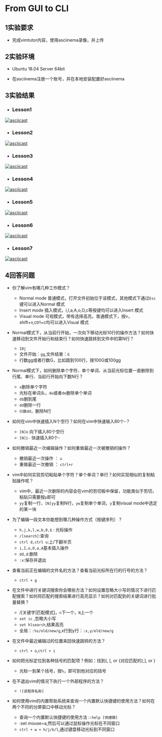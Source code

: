 # From GUI to CLI

## 1实验要求

- 完成vimtutor内容，使用asciinema录像，并上传

## 2实验环境
- Ubuntu 18.04 Server 64bit

- 在asciinema注册一个账号，并在本地安装配置好asciinema
## 3实验结果


- ### Lesson1

[![asciicast](https://asciinema.org/a/iN9ucTBEdQ8EfOmDtDklGenPB.svg)](https://asciinema.org/a/iN9ucTBEdQ8EfOmDtDklGenPB)

- ### Lesson2
[![asciicast](https://asciinema.org/a/ULBp3lAwLBIX897ruRxCVCarr.svg)](https://asciinema.org/a/ULBp3lAwLBIX897ruRxCVCarr)

- ### Lesson3
[![asciicast](https://asciinema.org/a/cEDFASNsEnE3qqrbSe0Iwnauu.svg)](https://asciinema.org/a/cEDFASNsEnE3qqrbSe0Iwnauu)

- ### Lesson4
[![asciicast](https://asciinema.org/a/Wx9hYjmENJ8h2Hx95F8wRZb6n.svg)](https://asciinema.org/a/Wx9hYjmENJ8h2Hx95F8wRZb6n)

- ### Lesson5
[![asciicast](https://asciinema.org/a/HZYU6gVpAWI7CcwlpnWPvLRkt.svg)](https://asciinema.org/a/HZYU6gVpAWI7CcwlpnWPvLRkt)

- ### Lesson6
[![asciicast](https://asciinema.org/a/O0OgaXMAlTuav1rpIRVWpeMiP.svg)](https://asciinema.org/a/O0OgaXMAlTuav1rpIRVWpeMiP)

- ### Lesson7
[![asciicast](https://asciinema.org/a/VYcsPS83h0wOy7rEqWGuqz94L.svg)](https://asciinema.org/a/VYcsPS83h0wOy7rEqWGuqz94L)

## 4回答问题

- 你了解vim有哪几种工作模式？
	- Normal mode 普通模式，打开文件初始位于该模式，其他模式下通过`Esc`键可以进入Normal 模式
	- Insert mode 插入模式，i,I,a,A,o,O,c等按键均可以进入Insert 模式
	- Visual mode 可视模式，带有选择高亮，普通模式下，按v，shift+v,ctrl+c均可以进入Visual 模式
- Normal模式下，从当前行开始，一次向下移动光标10行的操作方法？如何快速移动到文件开始行和结束行？如何快速跳转到文件中的第N行？
	- `10j`
	- 文件开始：`gg`,文件结束：`G`
	- 行数gg或者行数G，比如跳到100行，按100G或100gg
- Normal模式下，如何删除单个字符、单个单词、从当前光标位置一直删除到行尾、单行、当前行开始向下数N行？
	- `x`删除单个字符
	- 光标在单词头，`dw`或者`de`删除单个单词
	- `d$`删到尾
	- `dd`删除一行
	- `行数dd`，删除N行
- 如何在vim中快速插入N个空行？如何在vim中快速输入80个-？
	- `[N]o` 向下插入80个空行
	- `[N]i-` 快速插入80个-
- 如何撤销最近一次编辑操作？如何重做最近一次被撤销的操作？
	- 撤销最近一次操作 ： `u`
	- 重做最近一次撤销 ： `ctrl+r`
- vim中如何实现剪切粘贴单个字符？单个单词？单行？如何实现相似的复制粘贴操作呢？
	- vim中，最近一次删除的内容会在vim的剪切板中保留，功能类似于剪切，粘贴只需要按`p`即可
	- `yy`复制一行，`[N]yy`复制N行，`yw`复制单个单词，`y`复制visual mode中选定的某一块
- 为了编辑一段文本你能想到哪几种操作方式（按键序列）？
	- `h,j,k,l,w,b,0,$` : 光标操作
	- `/[search]`:查询
	- `ctrl d,ctrl u`:上/下翻半页
	- `i,I,o,O,a,A`基本插入操作
	- `dd,d`:删除
	- `:x`:保存并退出
- 查看当前正在编辑的文件名的方法？查看当前光标所在行的行号的方法？
	- `ctrl + g`
- 在文件中进行关键词搜索你会哪些方法？如何设置忽略大小写的情况下进行匹配搜索？如何将匹配的搜索结果进行高亮显示？如何对匹配到的关键词进行批量替换？
	- /[关键字|匹配模式]，`n`下一个，`N`上一个
	- `set ic` ,忽略大小写
	- `set hlsearch`,结果高亮
	- 全局：`:%s/old/new/g`,x行到y行：`:x,y/old/new/g`


- 在文件中最近编辑过的位置来回快速跳转的方法？
	- `ctrl + o`,`ctrl + i`

- 如何把光标定位到各种括号的匹配项？例如：找到(, [, or {对应匹配的),], or }
	- 光标一到某个括号，按`%`，即可到他对应的括号

- 在不退出vim的情况下执行一个外部程序的方法？
	- `![该程序名称]`
- 如何使用vim的内置帮助系统来查询一个内置默认快捷键的使用方法？如何在两个不同的分屏窗口中移动光标？
	- 查询一个内置默认快捷键的使用方法 :`:help [快捷键]`
	- :set mouse=a,然后可以通过鼠标操作光标在不同窗口
	- `ctrl + w + h/j/k/l`,通过键盘移动光标到不同窗口



